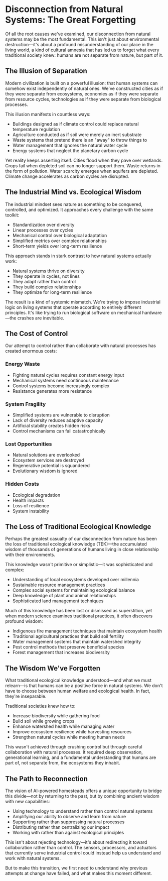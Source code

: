 # Disconnection from Natural Systems: The Great Forgetting

Of all the root causes we've examined, our disconnection from natural systems may be the most fundamental. This isn't just about environmental destruction—it's about a profound misunderstanding of our place in the living world, a kind of cultural amnesia that has led us to forget what every traditional society knew: humans are not separate from nature, but part of it.

## The Illusion of Separation

Modern civilization is built on a powerful illusion: that human systems can somehow exist independently of natural ones. We've constructed cities as if they were separate from ecosystems, economies as if they were separate from resource cycles, technologies as if they were separate from biological processes.

This illusion manifests in countless ways:
- Buildings designed as if climate control could replace natural temperature regulation
- Agriculture conducted as if soil were merely an inert substrate
- Waste systems that pretend there is an "away" to throw things to
- Water management that ignores the natural water cycle
- Energy systems that neglect the planetary carbon cycle

Yet reality keeps asserting itself. Cities flood when they pave over wetlands. Crops fail when depleted soil can no longer support them. Waste returns in the form of pollution. Water scarcity emerges when aquifers are depleted. Climate change accelerates as carbon cycles are disrupted.

## The Industrial Mind vs. Ecological Wisdom

The industrial mindset sees nature as something to be conquered, controlled, and optimized. It approaches every challenge with the same toolkit:
- Standardization over diversity
- Linear processes over cycles
- Mechanical control over biological adaptation
- Simplified metrics over complex relationships
- Short-term yields over long-term resilience

This approach stands in stark contrast to how natural systems actually work:
- Natural systems thrive on diversity
- They operate in cycles, not lines
- They adapt rather than control
- They build complex relationships
- They optimize for long-term resilience

The result is a kind of systemic mismatch. We're trying to impose industrial logic on living systems that operate according to entirely different principles. It's like trying to run biological software on mechanical hardware—the crashes are inevitable.

## The Cost of Control

Our attempt to control rather than collaborate with natural processes has created enormous costs:

### Energy Waste
- Fighting natural cycles requires constant energy input
- Mechanical systems need continuous maintenance
- Control systems become increasingly complex
- Resistance generates more resistance

### System Fragility
- Simplified systems are vulnerable to disruption
- Lack of diversity reduces adaptive capacity
- Artificial stability creates hidden risks
- Control mechanisms can fail catastrophically

### Lost Opportunities
- Natural solutions are overlooked
- Ecosystem services are destroyed
- Regenerative potential is squandered
- Evolutionary wisdom is ignored

### Hidden Costs
- Ecological degradation
- Health impacts
- Loss of resilience
- System instability

## The Loss of Traditional Ecological Knowledge

Perhaps the greatest casualty of our disconnection from nature has been the loss of traditional ecological knowledge (TEK)—the accumulated wisdom of thousands of generations of humans living in close relationship with their environments.

This knowledge wasn't primitive or simplistic—it was sophisticated and complex:
- Understanding of local ecosystems developed over millennia
- Sustainable resource management practices
- Complex social systems for maintaining ecological balance
- Deep knowledge of plant and animal relationships
- Sophisticated land management techniques

Much of this knowledge has been lost or dismissed as superstition, yet when modern science examines traditional practices, it often discovers profound wisdom:
- Indigenous fire management techniques that maintain ecosystem health
- Traditional agricultural practices that build soil fertility
- Water management systems that maintain watershed integrity
- Pest control methods that preserve beneficial species
- Forest management that increases biodiversity

## The Wisdom We've Forgotten

What traditional ecological knowledge understood—and what we must relearn—is that humans can be a positive force in natural systems. We don't have to choose between human welfare and ecological health. In fact, they're inseparable.

Traditional societies knew how to:
- Increase biodiversity while gathering food
- Build soil while growing crops
- Enhance watershed health while managing water
- Improve ecosystem resilience while harvesting resources
- Strengthen natural cycles while meeting human needs

This wasn't achieved through crushing control but through careful collaboration with natural processes. It required deep observation, generational learning, and a fundamental understanding that humans are part of, not separate from, the ecosystems they inhabit.

## The Path to Reconnection

The vision of AI-powered homesteads offers a unique opportunity to bridge this divide—not by returning to the past, but by combining ancient wisdom with new capabilities:
- Using technology to understand rather than control natural systems
- Amplifying our ability to observe and learn from nature
- Supporting rather than suppressing natural processes
- Distributing rather than centralizing our impact
- Working with rather than against ecological principles

This isn't about rejecting technology—it's about redirecting it toward collaboration rather than control. The sensors, processors, and actuators that currently serve industrial control could instead help us understand and work with natural systems.

But to make this transition, we first need to understand why previous attempts at change have failed, and what makes this moment different.
